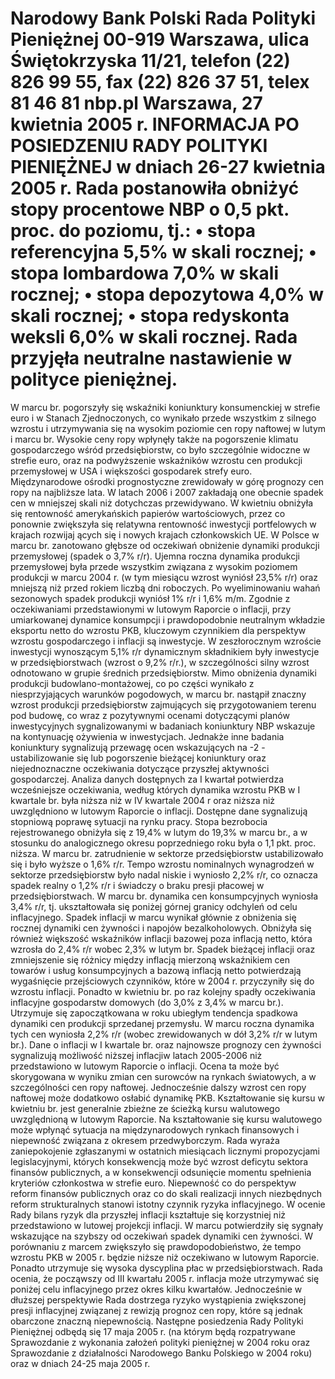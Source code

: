 Narodowy Bank Polski
Rada Polityki Pieniężnej
00-919 Warszawa, ulica Świętokrzyska 11/21, telefon (22) 826 99 55, fax (22) 826 37 51,
telex 81 46 81 nbp.pl
Warszawa, 27 kwietnia 2005 r.
INFORMACJA PO POSIEDZENIU RADY POLITYKI PIENIĘŻNEJ
w dniach 26-27 kwietnia 2005 r.
Rada postanowiła obniżyć stopy procentowe NBP o 0,5 pkt. proc. do poziomu, tj.:
• stopa referencyjna 5,5% w skali rocznej;
• stopa lombardowa 7,0% w skali rocznej;
• stopa depozytowa 4,0% w skali rocznej;
• stopa redyskonta weksli 6,0% w skali rocznej.
Rada przyjęła neutralne nastawienie w polityce pieniężnej.
==================================================================
W marcu br. pogorszyły się wskaźniki koniunktury konsumenckiej w strefie euro i w
Stanach Zjednoczonych, co wynikało przede wszystkim z silnego wzrostu i utrzymywania się na
wysokim poziomie cen ropy naftowej w lutym i marcu br. Wysokie ceny ropy wpłynęły także na
pogorszenie klimatu gospodarczego wśród przedsiębiorstw, co było szczególnie widoczne w strefie
euro, oraz na podwyższenie wskaźników wzrostu cen produkcji przemysłowej w USA i większości
gospodarek strefy euro. Międzynarodowe ośrodki prognostyczne zrewidowały w górę prognozy cen
ropy na najbliższe lata. W latach 2006 i 2007 zakładają one obecnie spadek cen w mniejszej skali
niż dotychczas przewidywano.
W kwietniu obniżyła się rentowność amerykańskich papierów wartościowych, przez co
ponownie zwiększyła się relatywna rentowność inwestycji portfelowych w krajach rozwijaj
ących
się i nowych krajach członkowskich UE.
W Polsce w marcu br. zanotowano głębsze od oczekiwań obniżenie dynamiki produkcji
przemysłowej (spadek o 3,7% r/r). Ujemna roczna dynamika produkcji przemysłowej była przede
wszystkim związana z wysokim poziomem produkcji w marcu 2004 r. (w tym miesiącu wzrost
wyniósł 23,5% r/r) oraz mniejszą niż przed rokiem liczbą dni roboczych. Po wyeliminowaniu
wahań sezonowych spadek produkcji wyniósł 1% r/r i 1,6% m/m.
Zgodnie z oczekiwaniami przedstawionymi w lutowym Raporcie o inflacji, przy
umiarkowanej dynamice konsumpcji i prawdopodobnie neutralnym wkładzie eksportu netto do
wzrostu PKB, kluczowym czynnikiem dla perspektyw wzrostu gospodarczego i inflacji są
inwestycje. W zeszłorocznym wzroście inwestycji wynoszącym 5,1% r/r dynamicznym
składnikiem były inwestycje w przedsiębiorstwach (wzrost o 9,2% r/r.), w szczególności silny
wzrost odnotowano w grupie średnich przedsiębiorstw. Mimo obniżenia dynamiki produkcji
budowlano-montażowej, co po części wynikało z niesprzyjających warunków pogodowych, w
marcu br. nastąpił znaczny wzrost produkcji przedsiębiorstw zajmujących się przygotowaniem
terenu pod budowę, co wraz z pozytywnymi ocenami dotyczącymi planów inwestycyjnych
sygnalizowanymi w badaniach koniunktury NBP wskazuje na kontynuację ożywienia w
inwestycjach. Jednakże inne badania koniunktury sygnalizują przewagę ocen wskazujących na
-2 -
ustabilizowanie się lub pogorszenie bieżącej koniunktury oraz niejednoznaczne oczekiwania
dotyczące przyszłej aktywności gospodarczej.
Analiza danych dostępnych za I kwartał potwierdza wcześniejsze oczekiwania, według
których dynamika wzrostu PKB w I kwartale br. była niższa niż w IV kwartale 2004 r oraz niższa
niż uwzględniono w lutowym Raporcie o inflacji.
Dostępne dane sygnalizują stopniową poprawę sytuacji na rynku pracy. Stopa bezrobocia
rejestrowanego obniżyła się z 19,4% w lutym do 19,3% w marcu br., a w stosunku do
analogicznego okresu poprzedniego roku była o 1,1 pkt. proc. niższa. W marcu br. zatrudnienie w
sektorze przedsiębiorstw ustabilizowało się i było wyższe o 1,6% r/r. Tempo wzrostu nominalnych
wynagrodzeń w sektorze przedsiębiorstw było nadal niskie i wyniosło 2,2% r/r, co oznacza spadek
realny o 1,2% r/r i świadczy o braku presji płacowej w przedsiębiorstwach.
W marcu br. dynamika cen konsumpcyjnych wyniosła 3,4% r/r, tj. ukształtowała się poniżej
górnej granicy odchyleń od celu inflacyjnego. Spadek inflacji w marcu wynikał głównie z obniżenia
się rocznej dynamiki cen żywności i napojów bezalkoholowych. Obniżyła się również większość
wskaźników inflacji bazowej poza inflacją netto, która wzrosła do 2,4% r/r wobec 2,3% w lutym br.
Spadek bieżącej inflacji oraz zmniejszenie się różnicy między inflacją mierzoną wskaźnikiem cen
towarów i usług konsumpcyjnych a bazową inflacją netto potwierdzają wygaśnięcie przejściowych
czynników, które w 2004 r. przyczyniły się do wzrostu inflacji. Ponadto w kwietniu br. po raz
kolejny spadły oczekiwania inflacyjne gospodarstw domowych (do 3,0% z 3,4% w marcu br.).
Utrzymuje się zapoczątkowana w roku ubiegłym tendencja spadkowa dynamiki cen produkcji
sprzedanej przemysłu. W marcu roczna dynamika tych cen wyniosła 2,2% r/r (wobec
zrewidowanych w dół 3,2% r/r w lutym br.). Dane o inflacji w I kwartale br. oraz najnowsze
prognozy cen żywności sygnalizują możliwość niższej inflacjiw latach 2005-2006 niż
przedstawiono w lutowym Raporcie o inflacji. Ocena ta może być skorygowana w wyniku zmian
cen surowców na rynkach światowych, a w szczególności cen ropy naftowej. Jednocześnie dalszy
wzrost cen ropy naftowej może dodatkowo osłabić dynamikę PKB.
Kształtowanie się kursu w kwietniu br. jest generalnie zbieżne ze ścieżką kursu walutowego
uwzględnioną w lutowym Raporcie. Na kształtowanie się kursu walutowego może wpłynąć
sytuacja na międzynarodowych rynkach finansowych i niepewność związana z okresem
przedwyborczym.
Rada wyraża zaniepokojenie zgłaszanymi w ostatnich miesiącach licznymi propozycjami
legislacyjnymi, których konsekwencją może być wzrost deficytu sektora finansów publicznych, a w
konsekwencji odsunięcie momentu spełnienia kryteriów członkostwa w strefie euro. Niepewność co
do perspektyw reform finansów publicznych oraz co do skali realizacji innych niezbędnych reform
strukturalnych stanowi istotny czynnik ryzyka inflacyjnego.
W ocenie Rady bilans ryzyk dla przyszłej inflacji kształtuje się korzystniej niż
przedstawiono w lutowej projekcji inflacji. W marcu potwierdziły się sygnały wskazujące na
szybszy od oczekiwań spadek dynamiki cen żywności. W porównaniu z marcem zwiększyło się
prawdopodobieństwo, że tempo wzrostu PKB w 2005 r. będzie niższe niż oczekiwano w lutowym
Raporcie. Ponadto utrzymuje się wysoka dyscyplina płac w przedsiębiorstwach. Rada ocenia, że
począwszy od III kwartału 2005 r. inflacja może utrzymywać się poniżej celu inflacyjnego przez
okres kilku kwartałów. Jednocześnie w dłuższej perspektywie Rada dostrzega ryzyko wystąpienia
zwiększonej presji inflacyjnej związanej z rewizją prognoz cen ropy, które są jednak obarczone
znaczną niepewnością.
Następne posiedzenia Rady Polityki Pieniężnej odbędą się 17 maja 2005 r. (na którym będą
rozpatrywane Sprawozdanie z wykonania założeń polityki pieniężnej w 2004 roku oraz
Sprawozdanie z działalności Narodowego Banku Polskiego w 2004 roku) oraz w dniach 24-25 maja
2005 r.
